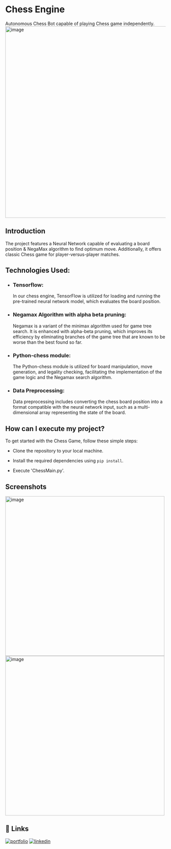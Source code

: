 
# Chess Engine
Autonomous Chess Bot capable of playing Chess game independently.
<img src="https://github.com/ankursinghbisht/Chess_Engine/assets/112644477/9ec0d375-1a55-4806-9b77-db1079a4a9f1" alt="image" width="600"/>


## Introduction

The project features a Neural Network capable of evaluating a board position & NegaMax algorithm to find optimum move.
Additionally, it offers classic Chess game for player-versus-player matches. 

## Technologies Used:
- ### Tensorflow:
   In our chess engine, TensorFlow is utilized for loading and running the pre-trained neural network model, which evaluates the board position.
- ### Negamax Algorithm with alpha beta pruning:
  Negamax is a variant of the minimax algorithm used for game tree search. It is enhanced with alpha-beta pruning, which improves its efficiency by eliminating branches of the game tree that are known to be worse than the best found so far.
- ### Python-chess module:
  The Python-chess module is utilized for board manipulation, move generation, and legality checking, facilitating the implementation of the game logic and the Negamax search algorithm.
- ### Data Preprocessing:
  Data preprocessing includes converting the chess board position into a format compatible with the neural network input, such as a multi-dimensional array representing the state of the board.

## How can I execute my project?

To get started with the Chess Game, follow these simple steps:

- Clone the repository to your local machine.

- Install the required dependencies using `pip install`.

- Execute 'ChessMain.py'.

## Screenshots

<img src="https://github.com/ankursinghbisht/Chess-Engine/assets/112644477/40ea9bfb-88e5-4b04-98b2-7a8bdc45577f" alt="image" width="500"/>
<img src="https://github.com/ankursinghbisht/Chess-Engine/assets/112644477/04438f66-9a80-443b-ba62-937a65645eea" alt="image" width="500"/>


## 🔗 Links
[![portfolio](https://img.shields.io/badge/my_portfolio-000?style=for-the-badge&logo=ko-fi&logoColor=white)](https://github.com/ankursinghbisht?tab=repositories)
[![linkedin](https://img.shields.io/badge/linkedin-0A66C2?style=for-the-badge&logo=linkedin&logoColor=white)](https://www.linkedin.com/in/ankursinghbisht/)

